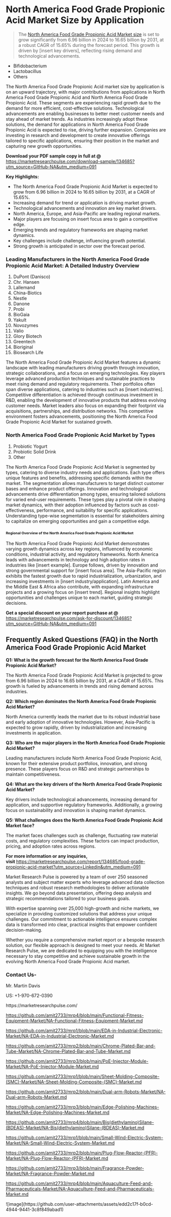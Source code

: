 <h1>North America Food Grade Propionic Acid Market&nbsp;Size by Application</h1><blockquote><p>The <a href="https://marketresearchpulse.com/download-sample/134685?utm_source=GitHub-NA&amp;utm_medium=091">North America Food Grade Propionic Acid Market size</a> is set to grow significantly from 6.96 billion in 2024 to 16.65 billion by 2031, at a robust CAGR of 15.65% during the forecast period. This growth is driven by [insert key drivers], reflecting rising demand and technological advancements.</p></blockquote><ul><li>Bifidobacterium<li> Lactobacillus<li> Others</li></ul><p>The North America Food Grade Propionic Acid market size by application is on an upward trajectory, with major contributions from applications in North America Food Grade Propionic Acid and North America Food Grade Propionic Acid. These segments are experiencing rapid growth due to the demand for more efficient, cost-effective solutions. Technological advancements are enabling businesses to better meet customer needs and stay ahead of market trends. As industries increasingly adopt these solutions, the demand for applications in North America Food Grade Propionic Acid is expected to rise, driving further expansion. Companies are investing in research and development to create innovative offerings tailored to specific applications, ensuring their position in the market and capturing new growth opportunities.</p><p><strong>Download your PDF sample copy in full at @ </strong><a href="https://marketresearchpulse.com/download-sample/134685?utm_source=GitHub-NA&amp;utm_medium=091">https://marketresearchpulse.com/download-sample/134685?utm_source=GitHub-NA&amp;utm_medium=091</a></p><p><strong>Key Highlights: </strong></p><ul><li>The North America Food Grade Propionic Acid Market is expected to grow from 6.96 billion in 2024 to 16.65 billion by 2031, at a CAGR of 15.65%.</li><li>Increasing demand for trend or application is driving market growth.</li><li>Technological advancements and innovation are key market drivers.</li><li>North America, Europe, and Asia-Pacific are leading regional markets.</li><li>Major players are focusing on insert focus area to gain a competitive edge.</li><li>Emerging trends and regulatory frameworks are shaping market dynamics.</li><li>Key challenges include challenge, influencing growth potential.</li><li>Strong growth is anticipated in sector over the forecast period.</li></ul><h3>Leading Manufacturers in the North America Food Grade Propionic Acid Market: A Detailed Industry Overview</h3><ol><li>DuPont (Danisco)</li><li>Chr. Hansen</li><li>Lallemand</li><li>China-Biotics</li><li>Nestle</li><li>Danone</li><li>Probi</li><li>BioGaia</li><li>Yakult</li><li>Novozymes</li><li>Valio</li><li>Glory Biotech</li><li>Greentech</li><li>Bioriginal</li><li>Biosearch Life</li></ol><div class="flex max-w-full flex-col flex-grow"><div class="min-h-8 text-message flex w-full flex-col items-end gap-2 whitespace-normal break-words [.text-message+&amp;]:mt-5" dir="auto" data-message-author-role="assistant" data-message-id="fd8432e4-4910-450d-b182-61b7bfb0a01f" data-message-model-slug="gpt-4o"><div class="flex w-full flex-col gap-1 empty:hidden first:pt-[3px]"><div class="markdown prose w-full break-words dark:prose-invert light"><p>The North America Food Grade Propionic Acid Market features a dynamic landscape with leading manufacturers driving growth through innovation, strategic collaborations, and a focus on emerging technologies. Key players leverage advanced production techniques and sustainable practices to meet rising demand and regulatory requirements. Their portfolios often span diverse applications, catering to industries such as [insert industries]. Competitive differentiation is achieved through continuous investment in R&amp;D, enabling the development of innovative products that address evolving customer needs. Market leaders also focus on expanding their footprint via acquisitions, partnerships, and distribution networks. This competitive environment fosters advancements, positioning the North America Food Grade Propionic Acid Market for sustained growth.</p></div></div></div></div><h3>North America Food Grade Propionic Acid Market by Types</h3><ol><li>Probiotic Yogurt<li> Probiotic Solid Drink<li> Other</li></ol><div class="flex max-w-full flex-col flex-grow"><div class="min-h-8 text-message flex w-full flex-col items-end gap-2 whitespace-normal break-words [.text-message+&amp;]:mt-5" dir="auto" data-message-author-role="assistant" data-message-id="084470be-0bb7-4664-bddf-5156b4f41249" data-message-model-slug="gpt-4o-mini"><div class="flex w-full flex-col gap-1 empty:hidden first:pt-[3px]"><div class="markdown prose w-full break-words dark:prose-invert light"><p>The North America Food Grade Propionic Acid Market is segmented by types, catering to diverse industry needs and applications. Each type offers unique features and benefits, addressing specific demands within the market. The segmentation allows manufacturers to target distinct customer bases and enhance product offerings. Innovation and technological advancements drive differentiation among types, ensuring tailored solutions for varied end-user requirements. These types play a pivotal role in shaping market dynamics, with their adoption influenced by factors such as cost-effectiveness, performance, and suitability for specific applications. Understanding type-wise segmentation is essential for stakeholders aiming to capitalize on emerging opportunities and gain a competitive edge.</p></div></div></div></div><h3><span style="font-size: 11px;">Regional Overview of the North America Food Grade Propionic Acid Market</span></h3><div class="flex max-w-full flex-col flex-grow"><div class="min-h-8 text-message flex w-full flex-col items-end gap-2 whitespace-normal break-words [.text-message+&amp;]:mt-5" dir="auto" data-message-author-role="assistant" data-message-id="e9038762-ce64-4e30-91c9-9bd413514231" data-message-model-slug="gpt-4o-mini"><div class="flex w-full flex-col gap-1 empty:hidden first:pt-[3px]"><div class="markdown prose w-full break-words dark:prose-invert light"><p>The North America Food Grade Propionic Acid Market demonstrates varying growth dynamics across key regions, influenced by economic conditions, industrial activity, and regulatory frameworks. North America leads with advancements in technology and high adoption rates in industries like [insert example]. Europe follows, driven by innovation and strong governmental support for [insert focus area]. The Asia-Pacific region exhibits the fastest growth due to rapid industrialization, urbanization, and increasing investments in [insert industry/application]. Latin America and the Middle East &amp; Africa also contribute, with expanding infrastructure projects and a growing focus on [insert trend]. Regional insights highlight opportunities and challenges unique to each market, guiding strategic decisions.</p></div></div></div></div><p><strong>Get a special discount on your report purchase at @ </strong><a href="https://marketresearchpulse.com/ask-for-discount/134685?utm_source=GitHub-NA&amp;utm_medium=091">https://marketresearchpulse.com/ask-for-discount/134685?utm_source=GitHub-NA&amp;utm_medium=091</a></p><h2>Frequently Asked Questions (FAQ) in the North America Food Grade Propionic Acid Market</h2><p><strong>Q1: What is the growth forecast for the North America Food Grade Propionic Acid Market?</strong></p><p>The North America Food Grade Propionic Acid Market is projected to grow from 6.96 billion in 2024 to 16.65 billion by 2031, at a CAGR of 15.65%. This growth is fueled by advancements in trends and rising demand across industries.</p><p><strong>Q2: Which region dominates the North America Food Grade Propionic Acid Market?</strong></p><p>North America currently leads the market due to its robust industrial base and early adoption of innovative technologies. However, Asia-Pacific is expected to grow rapidly, driven by industrialization and increasing investments in application.</p><p><strong>Q3: Who are the major players in the North America Food Grade Propionic Acid Market?</strong></p><p>Leading manufacturers include North America Food Grade Propionic Acid, known for their extensive product portfolios, innovation, and strong presence. These players focus on R&amp;D and strategic partnerships to maintain competitiveness.</p><p><strong>Q4: What are the key drivers of the North America Food Grade Propionic Acid Market?</strong></p><p>Key drivers include technological advancements, increasing demand for application, and supportive regulatory frameworks. Additionally, a growing focus on sustainability and innovation is shaping market dynamics.</p><p><strong>Q5: What challenges does the North America Food Grade Propionic Acid Market face?</strong></p><p>The market faces challenges such as challenge, fluctuating raw material costs, and regulatory complexities. These factors can impact production, pricing, and adoption rates across regions.</p><p><strong>For more information or any inquiries, visit&nbsp;</strong><a href="https://marketresearchpulse.com/report/134685/food-grade-propionic-acid-market?utm_source=Linkedin&utm_medium=091">https://marketresearchpulse.com/report/134685/food-grade-propionic-acid-market?utm_source=Linkedin&utm_medium=091</a></p><p>Market Research Pulse is powered by a team of over 250 seasoned analysts and subject matter experts who leverage advanced data collection techniques and robust research methodologies to deliver actionable insights. We go beyond data presentation, offering deep analysis and strategic recommendations tailored to your business goals.</p><p>With expertise spanning over 25,000 high-growth and niche markets, we specialize in providing customized solutions that address your unique challenges. Our commitment to actionable intelligence ensures complex data is transformed into clear, practical insights that empower confident decision-making.</p><p>Whether you require a comprehensive market report or a bespoke research solution, our flexible approach is designed to meet your needs. At Market Research Pulse, we are dedicated to equipping you with the intelligence necessary to stay competitive and achieve sustainable growth in the evolving North America Food Grade Propionic Acid market.</p><h3><strong>Contact Us-</strong></h3><p>Mr. Martin Davis</p><p>US: +1-970-672-0390</p><p>https://marketresearchpulse.com/</p><p><a href="https://github.com/amit2733/mrp4/blob/main/Functional-Fitness-Equipment-Market/NA-Functional-Fitness-Equipment-Market.md">https://github.com/amit2733/mrp4/blob/main/Functional-Fitness-Equipment-Market/NA-Functional-Fitness-Equipment-Market.md</a></p><p><a href="https://github.com/amit2733/mrp1/blob/main/EDA-in-Industrial-Electronic-Market/NA-EDA-in-Industrial-Electronic-Market.md">https://github.com/amit2733/mrp1/blob/main/EDA-in-Industrial-Electronic-Market/NA-EDA-in-Industrial-Electronic-Market.md</a></p><p><a href="https://github.com/amit2733/mrp2/blob/main/Chrome-Plated-Bar-and-Tube-Market/NA-Chrome-Plated-Bar-and-Tube-Market.md">https://github.com/amit2733/mrp2/blob/main/Chrome-Plated-Bar-and-Tube-Market/NA-Chrome-Plated-Bar-and-Tube-Market.md</a></p><p><a href="https://github.com/amit2733/mrp3/blob/main/PoE-Injector-Module-Market/NA-PoE-Injector-Module-Market.md">https://github.com/amit2733/mrp3/blob/main/PoE-Injector-Module-Market/NA-PoE-Injector-Module-Market.md</a></p><p><a href="https://github.com/amit2733/mrp1/blob/main/Sheet-Molding-Composite-(SMC)-Market/NA-Sheet-Molding-Composite-(SMC)-Market.md">https://github.com/amit2733/mrp1/blob/main/Sheet-Molding-Composite-(SMC)-Market/NA-Sheet-Molding-Composite-(SMC)-Market.md</a></p><p><a href="https://github.com/amit2733/mrp2/blob/main/Dual-arm-Robots-Market/NA-Dual-arm-Robots-Market.md">https://github.com/amit2733/mrp2/blob/main/Dual-arm-Robots-Market/NA-Dual-arm-Robots-Market.md</a></p><p><a href="https://github.com/amit2733/mrp3/blob/main/Edge-Polishing-Machines-Market/NA-Edge-Polishing-Machines-Market.md">https://github.com/amit2733/mrp3/blob/main/Edge-Polishing-Machines-Market/NA-Edge-Polishing-Machines-Market.md</a></p><p><a href="https://github.com/amit2733/mrp4/blob/main/Bis(diethylamino)Silane-(BDEAS)-Market/NA-Bis(diethylamino)Silane-(BDEAS)-Market.md">https://github.com/amit2733/mrp4/blob/main/Bis(diethylamino)Silane-(BDEAS)-Market/NA-Bis(diethylamino)Silane-(BDEAS)-Market.md</a></p><p><a href="https://github.com/amit2733/mrp1/blob/main/Small-Wind-Electric-System-Market/NA-Small-Wind-Electric-System-Market.md">https://github.com/amit2733/mrp1/blob/main/Small-Wind-Electric-System-Market/NA-Small-Wind-Electric-System-Market.md</a></p><p><a href="https://github.com/amit2733/mrp2/blob/main/Plug-Flow-Reactor-(PFR)-Market/NA-Plug-Flow-Reactor-(PFR)-Market.md">https://github.com/amit2733/mrp2/blob/main/Plug-Flow-Reactor-(PFR)-Market/NA-Plug-Flow-Reactor-(PFR)-Market.md</a></p><p><a href="https://github.com/amit2733/mrp3/blob/main/Fragrance-Powder-Market/NA-Fragrance-Powder-Market.md">https://github.com/amit2733/mrp3/blob/main/Fragrance-Powder-Market/NA-Fragrance-Powder-Market.md</a></p><p><a href="https://github.com/amit2733/mrp4/blob/main/Aquaculture-Feed-and-Pharmaceuticals-Market/NA-Aquaculture-Feed-and-Pharmaceuticals-Market.md">https://github.com/amit2733/mrp4/blob/main/Aquaculture-Feed-and-Pharmaceuticals-Market/NA-Aquaculture-Feed-and-Pharmaceuticals-Market.md</a></p>
![image](https://github.com/user-attachments/assets/edd2c17f-b0cd-4944-9441-3c8f849abad1)
